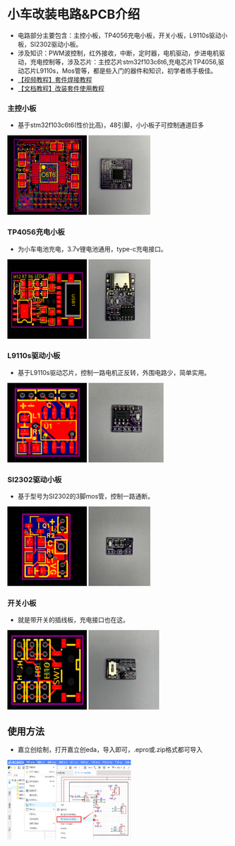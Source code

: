 # 小车改装电路&PCB介绍
- 电路部分主要包含：主控小板，TP4056充电小板，开关小板，L9110s驱动小板，SI2302驱动小板。
- 涉及知识：PWM波控制，红外接收，中断，定时器，电机驱动，步进电机驱动，充电控制等，涉及芯片：主控芯片stm32f103c6t6,充电芯片TP4056,驱动芯片L9110s，Mos管等，都是些入门的器件和知识，初学者练手极佳。
- [【视频教程】套件焊接教程](https://www.bilibili.com/video/BV16s4y1m7GQ/?spm_id_from=333.999.0.0&vd_source=89cad0e1890ff49027d6a9f92e9147a6)
- [【文档教程】改装套件使用教程](https://www.wolai.com/ksv9qGV1nwmhjUrozgD7f1)

### 主控小板
- 基于stm32f103c6t6(性价比高)，48引脚，小小板子可控制通道巨多

<img src="../../docs/control_pcb.png" width="180" height="180"> <img src="../../docs/control.jpg" width="140" height="180">

### TP4056充电小板
- 为小车电池充电，3.7v锂电池通用，type-c充电接口。

<img src="../../docs/charge_pcb.png" width="180" height="180"> <img src="../../docs/charge.jpg" width="140" height="180">

### L9110s驱动小板
- 基于L9110s驱动芯片，控制一路电机正反转，外围电路少，简单实用。

<img src="../../docs/driver_pcb1.png" width="180" height="180"> <img src="../../docs/deriver1.jpg" width="170" height="180">

### SI2302驱动小板
- 基于型号为SI2302的3脚mos管，控制一路通断。

<img src="../../docs/driver_pcb2.png" width="180" height="180"> <img src="../../docs/deriver2.jpg" width="140" height="180">

### 开关小板
- 就是带开关的插线板，充电接口也在这。

<img src="../../docs/off-on_pcb.jpg" width="180" height="180"> <img src="../../docs/off-on.jpg" width="160" height="180">

## 使用方法
- 嘉立创绘制，打开嘉立创eda，导入即可，.epro或.zip格式都可导入

<img src="../../docs/jlceda_input.png" width="280" height="180">


[//]: # (## 量产区up主福利)

[//]: # (- 懒得画电路敲代码可淘宝搜“积木研究圆的小车改装店”，有部分现成提供&#40;随缘上架哦！&#41;)

[//]: # (- 1:64芯片套件：[https://item.taobao.com/item.htm?ft=t&id=737362891443]&#40;https://item.taobao.com/item.htm?ft=t&id=737362891443&#41;)

[//]: # (- 1:87改装套件：[https://item.taobao.com/item.htm?ft=t&id=737272654141]&#40;https://item.taobao.com/item.htm?ft=t&id=737272654141&#41;)

[//]: # ()
[//]: # (- 量产芯片组套件长这样)

[//]: # ()
[//]: # (<img src="../../docs/套件封面.jpg" width="100" height="100"> <img src="../../docs/套件封面2.jpg" width="120" height="100">)